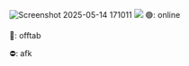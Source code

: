 
![Screenshot 2025-05-14 171011](https://github.com/user-attachments/assets/79be12db-2fa6-44ca-9953-586d3c324204)
![](https://komarev.com/ghpvc/?username=moosipall)
🟢: online

🌙: offtab 

⛔: afk 
